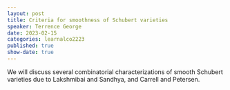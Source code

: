 ```yaml
---
layout: post
title: Criteria for smoothness of Schubert varieties
speaker: Terrence George
date: 2023-02-15
categories: learnalco2223
published: true
show-date: true
---
```

We will discuss several combinatorial characterizations of smooth Schubert varieties due to Lakshmibai and Sandhya, and Carrell and Petersen.
